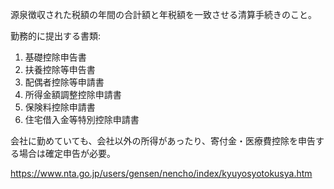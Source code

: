 源泉徴収された税額の年間の合計額と年税額を一致させる清算手続きのこと。

勤務的に提出する書類:

1. 基礎控除申告書
2. 扶養控除等申告書
3. 配偶者控除等申請書
4. 所得金額調整控除申請書
5. 保険料控除申請書
6. 住宅借入金等特別控除申請書

会社に勤めていても、会社以外の所得があったり、寄付金・医療費控除を申告する場合は確定申告が必要。

https://www.nta.go.jp/users/gensen/nencho/index/kyuyosyotokusya.htm
